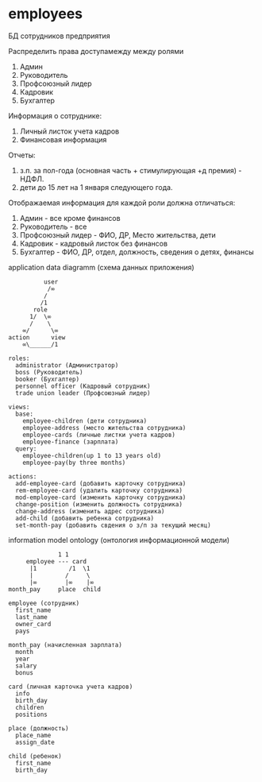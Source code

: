 # employees
БД сотрудников предприятия

Распределить права доступамежду между ролями
  1. Админ
  2. Руководитель
  3. Профсоюзный лидер
  4. Кадровик
  5. Бухгалтер

Информация о сотруднике:
  1. Личный листок учета кадров
  2. Финансовая информация
  
Отчеты:
  1. з.п. за пол-года (основная часть + стимулирующая +д премия) - НДФЛ.
  2. дети до 15 лет на 1 января следующего года.

Отображаемая информация для каждой роли должна отличаться:
  1. Админ - все кроме финансов
  2. Руководитель - все
  3. Профсоюзный лидер - ФИО, ДР, Место жительства, дети
  4. Кадровик - кадровый листок без финансов
  5. Бухгалтер - ФИО, ДР, отдел, должность, сведения о детях, финансы


application data diagramm (схема данных приложения)

              user 
               /∞
              /
             /1
           role
          1/  \∞
          /    \
        ∞/      \∞
    action      view
        ∞\______/1

    roles:
      administrator (Администратор)
      boss (Руководитель)
      booker (Бухгалтер)
      personnel officer (Кадровый сотрудник)
      trade union leader (Профсоюзный лидер)

    views:
      base:
        employee-children (дети сотрудника)
        employee-address (место жительства сотрудника)
        employee-cards (личные листки учета кадров)
        employee-finance (зарплата)
      query:
        employee-children(up 1 to 13 years old)
        employee-pay(by three months)

    actions:
      add-employee-card (добавить карточку сотрудника)
      rem-employee-card (удалить карточку сотрудника)
      mod-employee-card (изменить карточку сотрудника)
      change-position (изменить должность сотрудника)
      change-address (изменить адрес сотрудника)
      add-child (добавить ребенка сотрудника)
      set-month-pay (добавить свдения о з/п за текущий месяц)


information model ontology (онтология информационной модели)

                  1 1
         employee --- card
          |1         /1  \1
          |         /     \
          |∞        |∞    |∞
    month_pay     place  child

    employee (сотрудник)
      first_name
      last_name
      owner_card
      pays

    month_pay (начисленная зарплата)
      month
      year
      salary
      bonus

    card (личная карточка учета кадров)
      info
      birth_day
      children
      positions

    place (должность)
      place_name
      assign_date

    child (ребенок)
      first_name
      birth_day